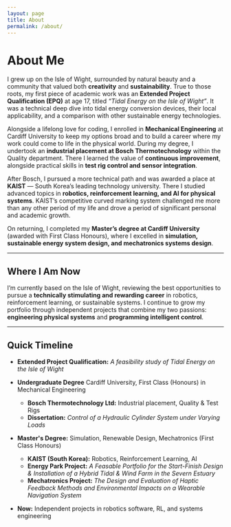 ```yaml
---
layout: page
title: About
permalink: /about/
---
```


# About Me

I grew up on the Isle of Wight, surrounded by natural beauty and a community that valued both **creativity** and **sustainability**. True to those roots, my first piece of academic work was an **Extended Project Qualification (EPQ)** at age 17, titled *“Tidal Energy on the Isle of Wight”*. It was a technical deep dive into tidal energy conversion devices, their local applicability, and a comparison with other sustainable energy technologies.

Alongside a lifelong love for coding, I enrolled in **Mechanical Engineering** at Cardiff University to keep my options broad and to build a career where my work could come to life in the physical world. During my degree, I undertook an **industrial placement at Bosch Thermotechnology** within the Quality department. There I learned the value of **continuous improvement**, alongside practical skills in **test rig control and sensor integration**.

After Bosch, I pursued a more technical path and was awarded a place at **KAIST** — South Korea’s leading technology university. There I studied advanced topics in **robotics, reinforcement learning, and AI for physical systems**. KAIST’s competitive curved marking system challenged me more than any other period of my life and drove a period of significant personal and academic growth.

On returning, I completed my **Master’s degree at Cardiff University** (awarded with First Class Honours), where I excelled in **simulation, sustainable energy system design, and mechatronics systems design**.  

---

## Where I Am Now

I’m currently based on the Isle of Wight, reviewing the best opportunities to pursue a **technically stimulating and rewarding career** in robotics, reinforcement learning, or sustainable systems. I continue to grow my portfolio through independent projects that combine my two passions: **engineering physical systems** and **programming intelligent control**.

---

## Quick Timeline

- **Extended Project Qualification:** *A feasibility study of Tidal Energy on the Isle of Wight*

- **Undergraduate Degree** Cardiff University, First Class (Honours) in Mechanical Engineering
	- **Bosch Thermotechnology Ltd:** Industrial placement, Quality & Test Rigs
	- **Dissertation:** *Control of a Hydraulic Cylinder System under Varying Loads*

- **Master's Degree:** Simulation, Renewable Design, Mechatronics (First Class Honours)
	- **KAIST (South Korea):** Robotics, Reinforcement Learning, AI
	- **Energy Park Project:** *A Feasable Portfolio for the Start-Finish Design & Installation of a Hybrid Tidal & Wind Farm in the Severn Estuary*
	- **Mechatronics Project:** *The Design and Evaluation of Haptic Feedback Methods and Environmental Impacts on a Wearable Navigation System*

- **Now:** Independent projects in robotics software, RL, and systems engineering
